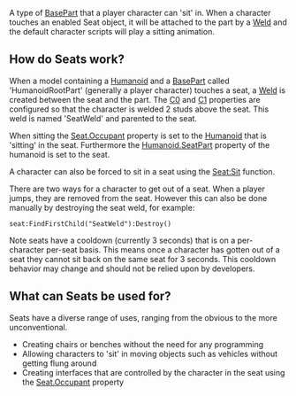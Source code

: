 A type of [BasePart](https://create.roblox.com/docs/reference/engine/classes/BasePart) that a player character can 'sit' in. When a character
touches an enabled Seat object, it will be attached to the part by a [Weld](https://create.roblox.com/docs/reference/engine/classes/Weld)
and the default character scripts will play a sitting animation.

## How do Seats work?

When a model containing a [Humanoid](https://create.roblox.com/docs/reference/engine/classes/Humanoid) and a [BasePart](https://create.roblox.com/docs/reference/engine/classes/BasePart) called
'HumanoidRootPart' (generally a player character) touches a seat, a [Weld](https://create.roblox.com/docs/reference/engine/classes/Weld) is
created between the seat and the part. The [C0](https://create.roblox.com/docs/reference/engine/classes/JointInstance#C0) and
[C1](https://create.roblox.com/docs/reference/engine/classes/JointInstance#C1) properties are configured so that the character is
welded 2 studs above the seat. This weld is named 'SeatWeld' and parented to
the seat.

When sitting the [Seat.Occupant](https://create.roblox.com/docs/reference/engine/classes/Seat#Occupant) property is set to the [Humanoid](https://create.roblox.com/docs/reference/engine/classes/Humanoid) that is
'sitting' in the seat. Furthermore the [Humanoid.SeatPart](https://create.roblox.com/docs/reference/engine/classes/Humanoid#SeatPart) property of the
humanoid is set to the seat.

A character can also be forced to sit in a seat using the [Seat:Sit](https://create.roblox.com/docs/reference/engine/classes/Seat#Sit) function.

There are two ways for a character to get out of a seat. When a player jumps,
they are removed from the seat. However this can also be done manually by
destroying the seat weld, for example:

    seat:FindFirstChild("SeatWeld"):Destroy()

Note seats have a cooldown (currently 3 seconds) that is on a per-character
per-seat basis. This means once a character has gotten out of a seat they
cannot sit back on the same seat for 3 seconds. This cooldown behavior may
change and should not be relied upon by developers.

## What can Seats be used for?

Seats have a diverse range of uses, ranging from the obvious to the more
unconventional.

- Creating chairs or benches without the need for any programming
- Allowing characters to 'sit' in moving objects such as vehicles without
  getting flung around
- Creating interfaces that are controlled by the character in the seat using
  the [Seat.Occupant](https://create.roblox.com/docs/reference/engine/classes/Seat#Occupant) property